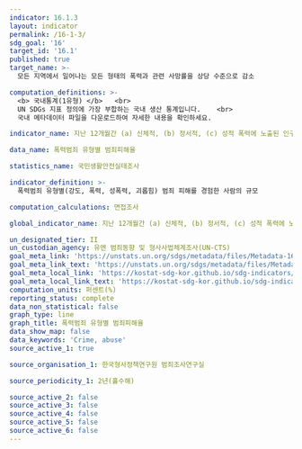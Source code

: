 ```yaml
---
indicator: 16.1.3
layout: indicator
permalink: /16-1-3/
sdg_goal: '16'
target_id: '16.1'
published: true
target_name: >-
  모든 지역에서 일어나는 모든 형태의 폭력과 관련 사망률을 상당 수준으로 감소

computation_definitions: >-
  <b> 국내통계(1유형) </b>   <br>
  UN SDGs 지표 정의에 가장 부합하는 국내 생산 통계입니다.    <br>
  국내 메타데이터 파일을 다운로드하여 자세한 내용을 확인하세요.

indicator_name: 지난 12개월간 (a) 신체적, (b) 정서적, (c) 성적 폭력에 노출된 인구비율

data_name: 폭력범죄 유형별 범죄피해율

statistics_name: 국민생활안전실태조사

indicator_definition: >-
  폭력범죄 유형별(강도, 폭력, 성폭력, 괴롭힘) 범죄 피해를 경험한 사람의 규모

computation_calculations: 면접조사

global_indicator_name: 지난 12개월간 (a) 신체적, (b) 정서적, (c) 성적 폭력에 노출된 인구비율

un_designated_tier: II
un_custodian_agency: 유엔 범죄동향 및 형사사법체계조사(UN-CTS)
goal_meta_link: 'https://unstats.un.org/sdgs/metadata/files/Metadata-16-01-03.pdf'
goal_meta_link_text: 'https://unstats.un.org/sdgs/metadata/files/Metadata-16-01-03.pdf'
goal_meta_local_link: 'https://kostat-sdg-kor.github.io/sdg-indicators/public/data/Metadata-16-01-03_KOR.pdf'
goal_meta_local_link_text: 'https://kostat-sdg-kor.github.io/sdg-indicators/public/data/Metadata-16-01-03_KOR.pdf'
computation_units: 퍼센트(%)
reporting_status: complete
data_non_statistical: false
graph_type: line
graph_title: 폭력범죄 유형별 범죄피해율
data_show_map: false
data_keywords: 'Crime, abuse'
source_active_1: true

source_organisation_1: 한국형사정책연구원 범죄조사연구실

source_periodicity_1: 2년(홀수해)

source_active_2: false
source_active_3: false
source_active_4: false
source_active_5: false
source_active_6: false
---
```

